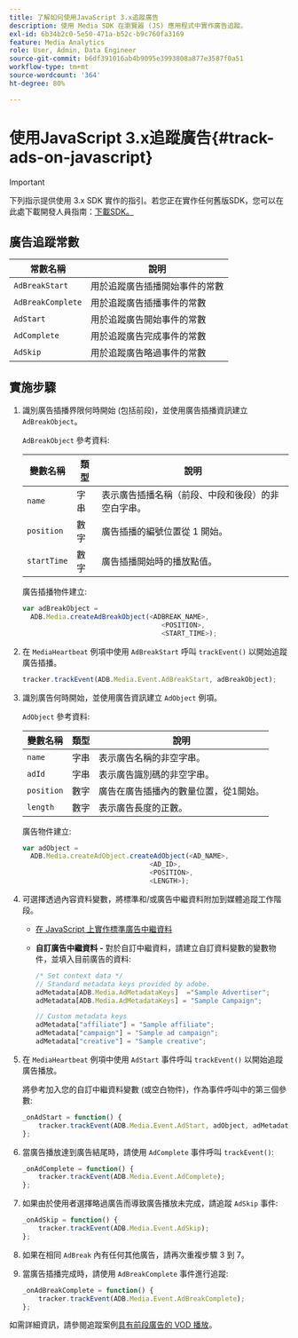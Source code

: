 ```yaml
---
title: 了解如何使用JavaScript 3.x追蹤廣告
description: 使用 Media SDK 在瀏覽器 (JS) 應用程式中實作廣告追蹤。
exl-id: 6b34b2c0-5e50-471a-b52c-b9c760fa3169
feature: Media Analytics
role: User, Admin, Data Engineer
source-git-commit: b6df391016ab4b9095e3993808a877e3587f0a51
workflow-type: tm+mt
source-wordcount: '364'
ht-degree: 80%

---
```


# 使用JavaScript 3.x追蹤廣告{#track-ads-on-javascript}

>[!IMPORTANT]
>
>下列指示提供使用 3.x SDK 實作的指引。若您正在實作任何舊版SDK，您可以在此處下載開發人員指南：[下載SDK。](/help/sdk-implement/download-sdks.md)

## 廣告追蹤常數

| 常數名稱 | 說明 |
|---|---|
| `AdBreakStart` | 用於追蹤廣告插播開始事件的常數 |
| `AdBreakComplete` | 用於追蹤廣告插播事件的常數 |
| `AdStart` | 用於追蹤廣告開始事件的常數 |
| `AdComplete` | 用於追蹤廣告完成事件的常數 |
| `AdSkip` | 用於追蹤廣告略過事件的常數 |

## 實施步驟

1. 識別廣告插播界限何時開始 (包括前段)，並使用廣告插播資訊建立 `AdBreakObject`。

   `AdBreakObject` 參考資料:

   | 變數名稱 | 類型 | 說明 |
   | --- | --- | --- |
   | `name` | 字串 | 表示廣告插播名稱（前段、中段和後段）的非空白字串。 |
   | `position` | 數字 | 廣告插播的編號位置從 1 開始。 |
   | `startTime` | 數字 | 廣告插播開始時的播放點值。 |

   廣告插播物件建立:

   ```js
   var adBreakObject =
     ADB.Media.createAdBreakObject(<ADBREAK_NAME>,
                                      <POSITION>,
                                      <START_TIME>);
   ```

1. 在 `MediaHeartbeat` 例項中使用 `AdBreakStart` 呼叫 `trackEvent()` 以開始追蹤廣告插播。

   ```js
   tracker.trackEvent(ADB.Media.Event.AdBreakStart, adBreakObject);
   ```

1. 識別廣告何時開始，並使用廣告資訊建立 `AdObject` 例項。

   `AdObject` 參考資料:

   | 變數名稱 | 類型 | 說明 |
   | --- | --- | --- |
   | `name` | 字串 | 表示廣告名稱的非空字串。 |
   | `adId` | 字串 | 表示廣告識別碼的非空字串。 |
   | `position` | 數字 | 廣告在廣告插播內的數量位置，從1開始。 |
   | `length` | 數字 | 表示廣告長度的正數。 |

   廣告物件建立:

   ```js
   var adObject =
     ADB.Media.createAdObject.createAdObject(<AD_NAME>,
                                   <AD_ID>,
                                   <POSITION>,
                                   <LENGTH>);
   ```

1. 可選擇透過內容資料變數，將標準和/或廣告中繼資料附加到媒體追蹤工作階段。

   * [在 JavaScript 上實作標準廣告中繼資料](/help/sdk-implement/track-ads/impl-std-ad-metadata/impl-std-ad-md-js/impl-std-ad-metadata-js3.md)
   * **自訂廣告中繼資料 -** 對於自訂中繼資料，請建立自訂資料變數的變數物件，並填入目前廣告的資料:

      ```js
      /* Set context data */
      // Standard metadata keys provided by adobe.
      adMetadata[ADB.Media.AdMetadataKeys]  ="Sample Advertiser";
      adMetadata[ADB.Media.AdMetadataKeys] = "Sample Campaign";
      
      // Custom metadata keys
      adMetadata["affiliate"] = "Sample affiliate";
      adMetadata["campaign"] = "Sample ad campaign";
      adMetadata["creative"] = "Sample creative";
      ```

1. 在 `MediaHeartbeat` 例項中使用 `AdStart` 事件呼叫 `trackEvent()` 以開始追蹤廣告播放。

   將參考加入您的自訂中繼資料變數 (或空白物件)，作為事件呼叫中的第三個參數:

   ```js
   _onAdStart = function() {
       tracker.trackEvent(ADB.Media.Event.AdStart, adObject, adMetadata);
   };
   ```

1. 當廣告播放達到廣告結尾時，請使用 `AdComplete` 事件呼叫 `trackEvent()`:

   ```js
   _onAdComplete = function() {
       tracker.trackEvent(ADB.Media.Event.AdComplete);
   };
   ```

1. 如果由於使用者選擇略過廣告而導致廣告播放未完成，請追蹤 `AdSkip` 事件:

   ```js
   _onAdSkip = function() {
       tracker.trackEvent(ADB.Media.Event.AdSkip);
   };
   ```

1. 如果在相同 `AdBreak` 內有任何其他廣告，請再次重複步驟 3 到 7。
1. 當廣告插播完成時，請使用 `AdBreakComplete` 事件進行追蹤:

   ```js
   _onAdBreakComplete = function() {
       tracker.trackEvent(ADB.Media.Event.AdBreakComplete);
   };
   ```

如需詳細資訊，請參閱追蹤案例[具有前段廣告的 VOD 播放](/help/sdk-implement/tracking-scenarios/vod-preroll-ads.md)。

